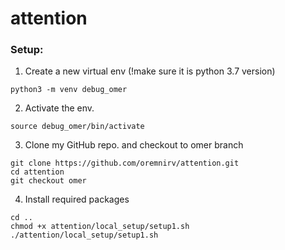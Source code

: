 # attention

### Setup: 
1. Create a new virtual env (!make sure it is python 3.7 version)
```angular2html
python3 -m venv debug_omer
```

2. Activate the env. 
```angular2html
source debug_omer/bin/activate
```

3. Clone my GitHub repo. and checkout to omer branch
```angular2html
git clone https://github.com/oremnirv/attention.git
cd attention
git checkout omer
```

4. Install required packages 
```angular2html
cd ..
chmod +x attention/local_setup/setup1.sh
./attention/local_setup/setup1.sh
```
